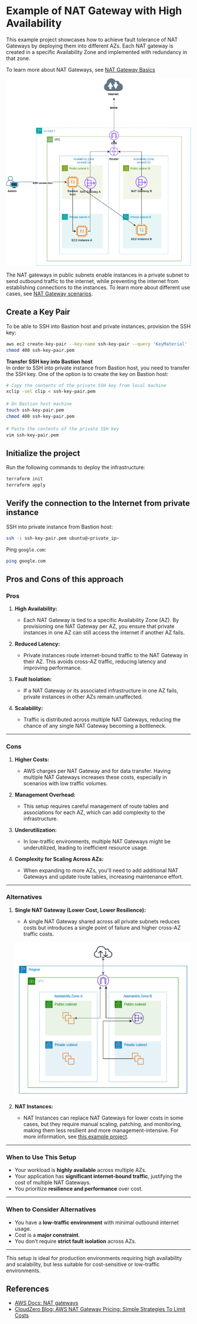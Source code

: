 # Example of NAT Gateway with High Availability

This example project showcases how to achieve fault tolerance of NAT Gateways by deploying them into different AZs. Each NAT gateway is created in a specific Availability Zone and implemented with redundancy in that zone.

To learn more about NAT Gateways, see [NAT Gateway Basics](https://docs.aws.amazon.com/vpc/latest/userguide/nat-gateway-basics.html)

![](../img/highly-available-nat-gw.png)

The NAT gateways in public subnets enable instances in a private subnet to send outbound traffic to the internet, while preventing the internet from establishing connections to the instances. To learn more about different use cases, see [NAT Gateway scenarios](https://docs.aws.amazon.com/vpc/latest/userguide/nat-gateway-scenarios.html).

## Create a Key Pair

To be able to SSH into Bastion host and private instances, provision the SSH key:
```bash
aws ec2 create-key-pair --key-name ssh-key-pair --query 'KeyMaterial' --output text > ssh-key-pair.pem
chmod 400 ssh-key-pair.pem
```

**Transfer SSH key into Bastion host**  
In order to SSH into private instance from Bastion host, you need to transfer the SSH key. One of the option is to create the key on Bastion host:
```bash
# Copy the contents of the private SSH key from local machine
xclip -sel clip < ssh-key-pair.pem

# On Bastion host machine
touch ssh-key-pair.pem
chmod 400 ssh-key-pair.pem

# Paste the contents of the private SSH key
vim ssh-key-pair.pem
```

## Initialize the project

Run the following commands to deploy the infrastructure:
```bash
terraform init
terraform apply
```

## Verify the connection to the Internet from private instance

SSH into private instance from Bastion host:
```bash
ssh -i ssh-key-pair.pem ubuntu@<private_ip>
```

Ping `google.com`:
```bash
ping google.com
```

## Pros and Cons of this approach

### **Pros**
1. **High Availability:**
   - Each NAT Gateway is tied to a specific Availability Zone (AZ). By provisioning one NAT Gateway per AZ, you ensure that private instances in one AZ can still access the internet if another AZ fails.

2. **Reduced Latency:**
   - Private instances route internet-bound traffic to the NAT Gateway in their AZ. This avoids cross-AZ traffic, reducing latency and improving performance.

3. **Fault Isolation:**
   - If a NAT Gateway or its associated infrastructure in one AZ fails, private instances in other AZs remain unaffected.

4. **Scalability:**
   - Traffic is distributed across multiple NAT Gateways, reducing the chance of any single NAT Gateway becoming a bottleneck.

---

### **Cons**
1. **Higher Costs:**
   - AWS charges per NAT Gateway and for data transfer. Having multiple NAT Gateways increases these costs, especially in scenarios with low traffic volumes.

2. **Management Overhead:**
   - This setup requires careful management of route tables and associations for each AZ, which can add complexity to the infrastructure.

3. **Underutilization:**
   - In low-traffic environments, multiple NAT Gateways might be underutilized, leading to inefficient resource usage.

4. **Complexity for Scaling Across AZs:**
   - When expanding to more AZs, you'll need to add additional NAT Gateways and update route tables, increasing maintenance effort.

---

### **Alternatives**
1. **Single NAT Gateway (Lower Cost, Lower Resilience):**
   - A single NAT Gateway shared across all private subnets reduces costs but introduces a single point of failure and higher cross-AZ traffic costs.

   ![](../img/single_nat.png)

2. **NAT Instances:**
   - NAT Instances can replace NAT Gateways for lower costs in some cases, but they require manual scaling, patching, and monitoring, making them less resilient and more management-intensive. For more information, see [this example project](https://github.com/Brain2life/terraform-cookbook/tree/main/nat-instance-setup-for-nonprod).

---

### **When to Use This Setup**
- Your workload is **highly available** across multiple AZs.
- Your application has **significant internet-bound traffic**, justifying the cost of multiple NAT Gateways.
- You prioritize **resilience and performance** over cost.

---

### **When to Consider Alternatives**
- You have a **low-traffic environment** with minimal outbound internet usage.
- Cost is a **major constraint**.
- You don’t require **strict fault isolation** across AZs.

---

This setup is ideal for production environments requiring high availability and scalability, but less suitable for cost-sensitive or low-traffic environments.

## References
- [AWS Docs: NAT gateways](https://docs.aws.amazon.com/vpc/latest/userguide/vpc-nat-gateway.html)
- [CloudZero Blog: AWS NAT Gateway Pricing: Simple Strategies To Limit Costs](https://www.cloudzero.com/blog/reduce-nat-gateway-costs/)